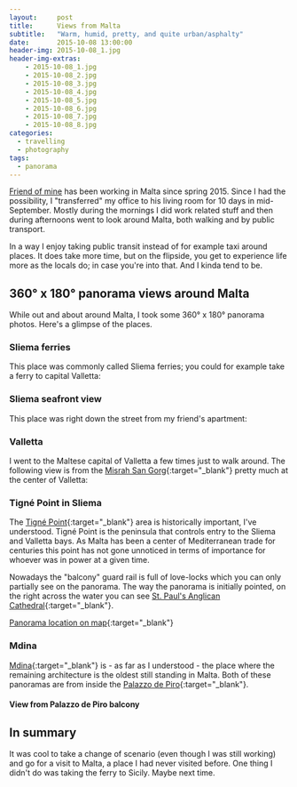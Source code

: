 ```yaml
---
layout:     post
title:      Views from Malta
subtitle:   "Warm, humid, pretty, and quite urban/asphalty"
date:       2015-10-08 13:00:00
header-img: 2015-10-08_1.jpg
header-img-extras:
    - 2015-10-08_1.jpg
    - 2015-10-08_2.jpg
    - 2015-10-08_3.jpg
    - 2015-10-08_4.jpg
    - 2015-10-08_5.jpg
    - 2015-10-08_6.jpg
    - 2015-10-08_7.jpg
    - 2015-10-08_8.jpg
categories:
  - travelling
  - photography
tags:
  - panorama
---
```


[Friend of mine](https://twitter.com/caapoe) has been working in Malta since spring 2015. Since I had the possibility, I "transferred" my office to his living room for 10 days in mid-September. Mostly during the mornings I did work related stuff and then during afternoons went to look around Malta, both walking and by public transport.

In a way I enjoy taking public transit instead of for example taxi around places. It does take more time, but on the flipside, you get to experience life more as the locals do; in case you're into that. And I kinda tend to be.

## 360&deg; x 180&deg; panorama views around Malta

While out and about around Malta, I took some 360&deg; x 180&deg; panorama photos. Here's a glimpse of the places.

### Sliema ferries

This place was commonly called Sliema ferries; you could for example take a ferry to capital Valletta:

<div id="panorama1"></div>

### Sliema seafront view

This place was right down the street from my friend's apartment:

<div id="panorama2"></div>

### Valletta

I went to the Maltese capital of Valletta a few times just to walk around. The following view is from the [Misrah San Gorg](https://goo.gl/maps/ThumrVmWZwk){:target="_blank"} pretty much at the center of Valletta:

<div id="panorama3"></div>

### Tigné Point in Sliema

The [Tigné Point](https://en.wikipedia.org/wiki/Tign%C3%A9_Point){:target="_blank"} area is historically important, I've understood. Tigné Point is the peninsula that controls entry to the Sliema and Valletta bays. As Malta has been a center of Mediterranean trade for centuries this point has not gone unnoticed in terms of importance for whoever was in power at a given time.

Nowadays the "balcony" guard rail is full of love-locks which you can only partially see on the panorama. The way the panorama is initially pointed, on the right across the water you can see [St. Paul's Anglican Cathedral](https://www.google.fi/maps/place/St.+Paul's+Anglican+Cathedral/@35.9006965,14.5121536,19z/data=!4m2!3m1!1s0x0000000000000000:0x0464482fcf89b42b){:target="_blank"}.

[Panorama location on map](https://www.google.fi/maps/@35.9063752,14.5102211,46m/data=!3m1!1e3){:target="_blank"}

<div id="panorama4"></div>

### Mdina

[Mdina](https://www.google.fi/maps/place/Mdina,+Malta/@35.8860859,14.4034034,369m/data=!3m1!1e3!4m2!3m1!1s0x130e519568ce9a2f:0x99705c199db5bc13!6m1!1e1){:target="_blank"} is - as far as I understood - the place where the remaining architecture is the oldest still standing in Malta. Both of these panoramas are from inside the [Palazzo de Piro](https://www.google.fi/maps/place/Palazzo+de+Piro/@35.8865618,14.403508,185m/data=!3m1!1e3!4m2!3m1!1s0x0000000000000000:0xba1ba91d2c974958!6m1!1e1){:target="_blank"}.

#### View from Palazzo de Piro balcony

<div id="panorama5"></div>


## In summary

It was cool to take a change of scenario (even though I was still working) and go for a visit to Malta, a place I had never visited before. One thing I didn't do was taking the ferry to Sicily. Maybe next time.


<script src="/js/three.min.js"></script>
<script src="/js/photo-sphere-viewer.js"></script>
<script>
window.onload = function() {
    loadPredefinedPanorama('panorama1', '{{ site.panoramas-dir }}/malta/01-sliema-ferries.jpg');
    loadPredefinedPanorama('panorama2', '{{ site.panoramas-dir }}/malta/02-sliema-shore.jpg');
    loadPredefinedPanorama('panorama3', '{{ site.panoramas-dir }}/malta/03-valletta-square.jpg');
    loadPredefinedPanorama('panorama4', '{{ site.panoramas-dir }}/malta/04-sliema-tigne-point.jpg');
    loadPredefinedPanorama('panorama5', '{{ site.panoramas-dir }}/malta/05-mdina-palazzo-de-piro-balcony.jpg');
};

// Load the predefined panorama
function loadPredefinedPanorama(elemid, img) {
    var div = document.getElementById(elemid);
    var PSV = new PhotoSphereViewer({
            // Path to the panorama
            panorama: img,
            // Container
            container: div,
            // Deactivate the animation
            time_anim: false,
            // Display the navigation bar
            navbar: true,
            // Resize the panorama
            size: {
                    width: '100%',
                    height: '400px'
                }
        });
}
</script>